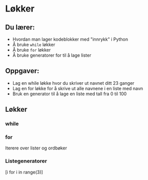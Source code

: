 # Løkker

## Du lærer:
* Hvordan man lager kodeblokker med "innrykk" i Python
* Å bruke `while` løkker
* Å bruke `for` løkker
* Å bruke generatorer for til å lage lister


## Oppgaver:
* Lag en while løkke hvor du skriver ut navnet ditt 23 ganger
* Lag en for løkke for å skrive ut alle navnene i en liste med navn
* Bruk en generator til å lage en liste med tall fra 0 til 100


## Løkker


### while

### for

Iterere over lister og ordbøker

### Listegeneratorer
[i for i in range(3)]

